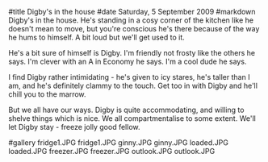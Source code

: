 #title Digby's in the house
#date Saturday, 5 September 2009
#markdown
Digby's in the house. He's standing in a cosy corner of the kitchen like he doesn't mean to move, but you're conscious he's there because of the way he hums to himself. A bit loud but we'll get used to it.

He's a bit sure of himself is Digby. I'm friendly not frosty like the others he says. I'm clever with an A in Economy he says. I'm a cool dude he says.

I find Digby rather intimidating - he's given to icy stares, he's taller than I am, and he's definitely clammy to the touch. Get too in with Digby and he'll chill you to the marrow.

But we all have our ways. Digby is quite accommodating, and willing to shelve things which is nice. We all compartmentalise to some extent. We'll let Digby stay - freeze jolly good fellow.

#gallery
fridge1.JPG	fridge1.JPG
ginny.JPG	ginny.JPG
loaded.JPG	loaded.JPG
freezer.JPG	freezer.JPG
outlook.JPG	outlook.JPG
